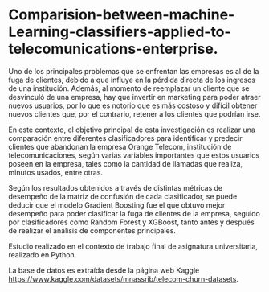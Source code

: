 # Comparision-between-machine-Learning-classifiers-applied-to-telecomunications-enterprise.

Uno de los principales problemas que se enfrentan las empresas es al de la fuga de clientes, debido a que influye en la pérdida directa de los ingresos de una institución. Además, al momento de reemplazar un cliente que se desvinculó de una empresa, hay que invertir en marketing para poder atraer nuevos usuarios, por lo que es notorio que es más costoso y difícil obtener nuevos clientes que, por el contrario, retener a los clientes que podrían irse.

En este contexto, el objetivo principal de esta investigación es realizar una comparación entre diferentes clasificadores para identificar y predecir clientes que abandonan la empresa Orange Telecom, institución de telecomunicaciones, según varias variables importantes que estos usuarios poseen en la empresa, tales como la cantidad de llamadas que realiza, minutos usados, entre otras.

Según los resultados obtenidos a través de distintas métricas de desempeño de la matriz de confusión de cada clasificador, se puede deducir que el modelo Gradient Boosting fue el que obtuvo mejor desempeño para poder clasificar la fuga de clientes de la empresa, seguido por clasificadores como Random Forest y XGBoost, tanto antes y después de realizar el análisis de componentes principales.

Estudio realizado en el contexto de trabajo final de asignatura universitaria, realizado en Python.

La base de datos es extraída desde la página web Kaggle https://www.kaggle.com/datasets/mnassrib/telecom-churn-datasets.
